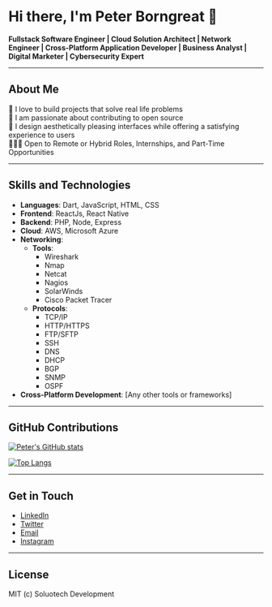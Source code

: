 # Hi there, I'm Peter Borngreat 👋

**Fullstack Software Engineer | Cloud Solution Architect | Network Engineer | Cross-Platform Application Developer | Business Analyst | Digital Marketer | Cybersecurity Expert**

---

## About Me

👀 I love to build projects that solve real life problems  
🚀 I am passionate about contributing to open source  
🙂 I design aesthetically pleasing interfaces while offering a satisfying experience to users  
🧑🏽‍💻 Open to Remote or Hybrid Roles, Internships, and Part-Time Opportunities

---

## Skills and Technologies

- **Languages**: Dart, JavaScript, HTML, CSS
- **Frontend**: ReactJs, React Native
- **Backend**: PHP, Node, Express
- **Cloud**: AWS, Microsoft Azure
- **Networking**:
  - **Tools**:
    - Wireshark
    - Nmap
    - Netcat
    - Nagios
    - SolarWinds
    - Cisco Packet Tracer
  - **Protocols**:
    - TCP/IP
    - HTTP/HTTPS
    - FTP/SFTP
    - SSH
    - DNS
    - DHCP
    - BGP
    - SNMP
    - OSPF
- **Cross-Platform Development**: [Any other tools or frameworks]

---

## GitHub Contributions

[![Peter's GitHub stats](https://github-readme-stats.vercel.app/api?username=YourGitHubUsername&show_icons=true&theme=radical)](https://github.com/YourGitHubUsername)

[![Top Langs](https://github-readme-stats.vercel.app/api/top-langs/?username=YourGitHubUsername&layout=compact&theme=radical)](https://github.com/YourGitHubUsername)

---

## Get in Touch

- [LinkedIn](https://www.linkedin.com/in/peter-borngreat-mensah-bsc-939742168)
- [Twitter](https://twitter.com/soluotech)
- [Email](mailto:peterborngreatmensah@gmail.com)
- [Instagram](https://instagram.com/soluotech)

---

## License

MIT (c) Soluotech Development
